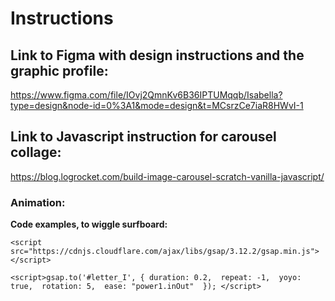 # Instructions

## Link to Figma with design instructions and the graphic profile:
https://www.figma.com/file/IOvj2QmnKv6B36IPTUMqqb/Isabella?type=design&node-id=0%3A1&mode=design&t=MCsrzCe7iaR8HWvI-1 

## Link to Javascript instruction for carousel collage:
https://blog.logrocket.com/build-image-carousel-scratch-vanilla-javascript/ 


### Animation:

**Code examples, to wiggle surfboard:**

`<script src="https://cdnjs.cloudflare.com/ajax/libs/gsap/3.12.2/gsap.min.js"></script>`

`<script>gsap.to('#letter_I', {
            duration: 0.2, 
            repeat: -1, 
            yoyo: true, 
            rotation: 5, 
            ease: "power1.inOut" 
        });
</script>
`
        